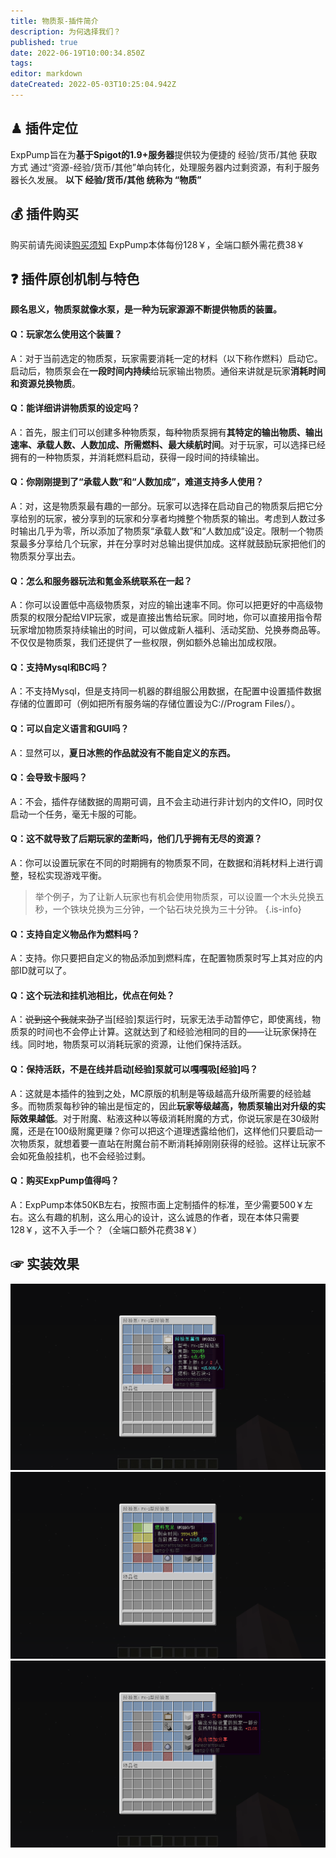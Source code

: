 ```yaml
---
title: 物质泵-插件简介
description: 为何选择我们？
published: true
date: 2022-06-19T10:00:34.850Z
tags: 
editor: markdown
dateCreated: 2022-05-03T10:25:04.942Z
---
```


## ♟ 插件定位
ExpPump旨在为**基于Spigot的1.9+服务器**提供较为便捷的 经验/货币/其他 获取方式
通过“资源-经验/货币/其他”单向转化，处理服务器内过剩资源，有利于服务器长久发展。
**以下 经验/货币/其他 统称为 “物质”**

## 💰 插件购买
购买前请先阅读[购买须知](/购买须知)
ExpPump本体每份128￥，全端口额外需花费38￥

## ❓ 插件原创机制与特色
**顾名思义，物质泵就像水泵，是一种为玩家源源不断提供物质的装置。**

#### Q：玩家怎么使用这个装置？
A：对于当前选定的物质泵，玩家需要消耗一定的材料（以下称作燃料）启动它。启动后，物质泵会在**一段时间内持续**给玩家输出物质。通俗来讲就是玩家**消耗时间和资源兑换物质**。

#### Q：能详细讲讲物质泵的设定吗？
A：首先，服主们可以创建多种物质泵，每种物质泵拥有**其特定的输出物质、输出速率、承载人数、人数加成、所需燃料、最大续航时间**。对于玩家，可以选择已经拥有的一种物质泵，并消耗燃料启动，获得一段时间的持续输出。

#### Q：你刚刚提到了“承载人数”和“人数加成”，难道支持多人使用？
A：对，这是物质泵最有趣的一部分。玩家可以选择在启动自己的物质泵后把它分享给别的玩家，被分享到的玩家和分享者均摊整个物质泵的输出。考虑到人数过多时输出几乎为零，所以添加了物质泵“承载人数”和“人数加成”设定。限制一个物质泵最多分享给几个玩家，并在分享时对总输出提供加成。这样就鼓励玩家把他们的物质泵分享出去。

#### Q：怎么和服务器玩法和氪金系统联系在一起？
A：你可以设置低中高级物质泵，对应的输出速率不同。你可以把更好的中高级物质泵的权限分配给VIP玩家，或是直接出售给玩家。同时地，你可以直接用指令帮玩家增加物质泵持续输出的时间，可以做成新人福利、活动奖励、兑换券商品等。不仅仅是物质泵，我们还提供了一些权限，例如额外总输出加成权限。

#### Q：支持Mysql和BC吗？
A：不支持Mysql，但是支持同一机器的群组服公用数据，在配置中设置插件数据存储的位置即可（例如把所有服务端的存储位置设为C://Program Files/）。

#### Q：可以自定义语言和GUI吗？
A：显然可以，**夏日冰熊的作品就没有不能自定义的东西。**

#### Q：会导致卡服吗？
A：不会，插件存储数据的周期可调，且不会主动进行非计划内的文件IO，同时仅启动一个任务，毫无卡服的可能。

#### Q：这不就导致了后期玩家的垄断吗，他们几乎拥有无尽的资源？
A：你可以设置玩家在不同的时期拥有的物质泵不同，在数据和消耗材料上进行调整，轻松实现游戏平衡。
> 举个例子，为了让新人玩家也有机会使用物质泵，可以设置一个木头兑换五秒，一个铁块兑换为三分钟，一个钻石块兑换为三十分钟。
{.is-info}

#### Q：支持自定义物品作为燃料吗？
A：支持。你只要把自定义的物品添加到燃料库，在配置物质泵时写上其对应的内部ID就可以了。

#### Q：这个玩法和挂机池相比，优点在何处？
A：~~说到这个我就来劲了~~当[经验]泵运行时，玩家无法手动暂停它，即使离线，物质泵的时间也不会停止计算。这就达到了和经验池相同的目的——让玩家保持在线。同时地，物质泵可以消耗玩家的资源，让他们保持活跃。

#### Q：保持活跃，不是在线并启动[经验]泵就可以嘎嘎吸[经验]吗？
A：这就是本插件的独到之处，MC原版的机制是等级越高升级所需要的经验越多。而物质泵每秒钟的输出是恒定的，因此**玩家等级越高，物质泵输出对升级的实际效果越低**。对于附魔、粘液这种以等级消耗附魔的方式，你说玩家是在30级附魔，还是在100级附魔更赚？你可以把这个道理透露给他们，这样他们只要启动一次物质泵，就想着要一直站在附魔台前不断消耗掉刚刚获得的经验。这样让玩家不会如死鱼般挂机，也不会经验过剩。

#### Q：购买ExpPump值得吗？
A：ExpPump本体50KB左右，按照市面上定制插件的标准，至少需要500￥左右。这么有趣的机制，这么用心的设计，这么诚恳的作者，现在本体只需要128￥，这不入手一个？（全端口额外花费38￥）

## ☞ 实装效果
![物质泵属性.png](/exppump/简介/经验泵属性.png)
![运行中.png](/exppump/简介/运行中.png)
![分享栏.png](/exppump/简介/分享栏.png)